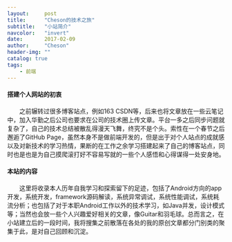 ```yaml
---
layout:     post
title:      "Cheson的技术之旅"
subtitle:   "小站简介"
navcolor:   "invert"
date:       2017-02-09
author:     "Cheson"
header-img: ""
catalog: true
tags:
    - 前端
---
```


#### 搭建个人网站的初衷

&emsp;&emsp;之前辗转过很多博客站点，例如163 CSDN等，后来也将文章放在一些云笔记中，加入华勤之后公司也要求在公司的技术圈上传文章。平台一多之后同步问题就复杂了，自己的技术总结被散乱得漫天飞舞，终究不是个头。索性在一个春节之后邂逅了GitHub Page，虽然本身不是做前端开发的，但是出于对个人站点的成就感以及对新技术的学习热情，果断的在工作之余学习搭建起来了自己的博客站点，同时也是也是为自己摸爬滚打好不容易写就的一些个人感悟和心得谋得一处安身地。

#### 本站的内容

&emsp;&emsp;这里将收录本人历年自我学习和探索留下的足迹，包括了Android方向的app开发，系统开发，framework源码解读，系统异常调试，系统性能调试，系统耗流分析；也包括了对于本职Android工作以外的技术学习，如Java并发，设计模式等；当然也会放一些个人兴趣爱好相关的文章，像Guitar和羽毛球。总而言之，在小站建立后的一段时间，我将搜集之前散落在各处的我的原创文章都分门别类的聚集于此，是对自己回顾和沉淀。

